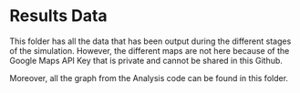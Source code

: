 # Results Data
This folder has all the data that has been output during the different stages of the simulation. However, the different maps are not here because of the Google Maps API Key that is private and cannot be shared in this Github.

Moreover, all the graph from the Analysis code can be found in this folder.